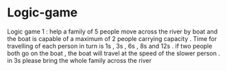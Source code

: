# Logic-game
Logic game 1 :  help a family of 5 people move across the river by boat and the boat is capable of a maximum of 2 people carrying capacity .  Time for travelling of each person in turn is 1s , 3s , 6s , 8s and 12s .  if two people both go on the boat , the boat will travel at the speed of the slower person . in 3s please bring the whole family across the river
